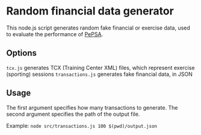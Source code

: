# Random financial data generator
This node.js script generates random fake financial or exercise data, used to evaluate the performance of [PePSA](https://github.com/jessegeens/pepsa-component).

## Options
`tcx.js` generates TCX (Training Center XML) files, which represent exercise (sporting) sessions
`transactions.js` generates fake financial data, in JSON

## Usage
The first argument specifies how many transactions to generate.
The second argument specifies the path of the output file.

Example:
`node src/transactions.js 100 $(pwd)/output.json`